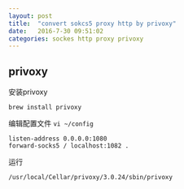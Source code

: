 ```yaml
---
layout: post
title:  "convert sokcs5 proxy http by privoxy"
date:   2016-7-30 09:51:02
categories: sockes http proxy privoxy
---
```


## privoxy

安装privoxy
```shell script
brew install privoxy
```

编辑配置文件
`vi ~/config`

```shell script
listen-address 0.0.0.0:1080
forward-socks5 / localhost:1082 .
```


运行
```shell script
/usr/local/Cellar/privoxy/3.0.24/sbin/privoxy
```
